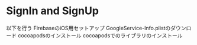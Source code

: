 # SignIn and SignUp

以下を行う
FirebaseのiOS用セットアップ
GoogleService-Info.plistのダウンロード
cocoapodsのインストール
cocoapodsでのライブラリのインストール
